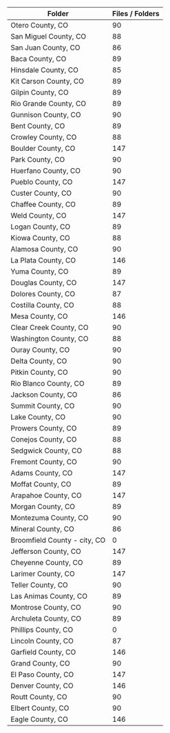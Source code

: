 | Folder                       |   Files / Folders |
|------------------------------|-------------------|
| Otero County, CO             |                90 |
| San Miguel County, CO        |                88 |
| San Juan County, CO          |                86 |
| Baca County, CO              |                89 |
| Hinsdale County, CO          |                85 |
| Kit Carson County, CO        |                89 |
| Gilpin County, CO            |                89 |
| Rio Grande County, CO        |                89 |
| Gunnison County, CO          |                90 |
| Bent County, CO              |                89 |
| Crowley County, CO           |                88 |
| Boulder County, CO           |               147 |
| Park County, CO              |                90 |
| Huerfano County, CO          |                90 |
| Pueblo County, CO            |               147 |
| Custer County, CO            |                90 |
| Chaffee County, CO           |                89 |
| Weld County, CO              |               147 |
| Logan County, CO             |                89 |
| Kiowa County, CO             |                88 |
| Alamosa County, CO           |                90 |
| La Plata County, CO          |               146 |
| Yuma County, CO              |                89 |
| Douglas County, CO           |               147 |
| Dolores County, CO           |                87 |
| Costilla County, CO          |                88 |
| Mesa County, CO              |               146 |
| Clear Creek County, CO       |                90 |
| Washington County, CO        |                88 |
| Ouray County, CO             |                90 |
| Delta County, CO             |                90 |
| Pitkin County, CO            |                90 |
| Rio Blanco County, CO        |                89 |
| Jackson County, CO           |                86 |
| Summit County, CO            |                90 |
| Lake County, CO              |                90 |
| Prowers County, CO           |                89 |
| Conejos County, CO           |                88 |
| Sedgwick County, CO          |                88 |
| Fremont County, CO           |                90 |
| Adams County, CO             |               147 |
| Moffat County, CO            |                89 |
| Arapahoe County, CO          |               147 |
| Morgan County, CO            |                89 |
| Montezuma County, CO         |                90 |
| Mineral County, CO           |                86 |
| Broomfield County - city, CO |                 0 |
| Jefferson County, CO         |               147 |
| Cheyenne County, CO          |                89 |
| Larimer County, CO           |               147 |
| Teller County, CO            |                90 |
| Las Animas County, CO        |                89 |
| Montrose County, CO          |                90 |
| Archuleta County, CO         |                89 |
| Phillips County, CO          |                 0 |
| Lincoln County, CO           |                87 |
| Garfield County, CO          |               146 |
| Grand County, CO             |                90 |
| El Paso County, CO           |               147 |
| Denver County, CO            |               146 |
| Routt County, CO             |                90 |
| Elbert County, CO            |                90 |
| Eagle County, CO             |               146 |